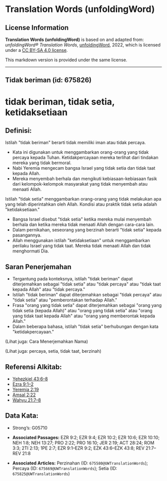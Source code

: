 # Translation Words (unfoldingWord)

## License Information

**Translation Words (unfoldingWord)** is based on and adapted from: _unfoldingWord® Translation Words_, [unfoldingWord](https://unfoldingword.org/utw), 2022, which is licensed under a [CC BY-SA 4.0 license](https://creativecommons.org/licenses/by-sa/4.0/legalcode.en).

This markdown version is provided under the same license.



--------------------------------

## Tidak beriman (id: 675826)

tidak beriman, tidak setia, ketidaksetiaan
==========================================

Definisi:
---------

Istilah "tidak beriman" berarti tidak memiliki iman atau tidak percaya.

* Kata ini digunakan untuk menggambarkan orang\-orang yang tidak percaya kepada Tuhan. Ketidakpercayaan mereka terlihat dari tindakan mereka yang tidak bermoral.
* Nabi Yeremia mengecam bangsa Israel yang tidak setia dan tidak taat kepada Allah.
* Mereka menyembah berhala dan mengikuti kebiasaan\-kebiasaan fasik dari kelompok\-kelompok masyarakat yang tidak menyembah atau menaati Allah.

Istilah "tidak setia" menggambarkan orang\-orang yang tidak melakukan apa yang telah diperintahkan oleh Allah. Kondisi atau praktik tidak setia adalah "ketidaksetiaan."

* Bangsa Israel disebut "tidak setia" ketika mereka mulai menyembah berhala dan ketika mereka tidak menaati Allah dengan cara\-cara lain.
* Dalam pernikahan, seseorang yang berzinah berarti "tidak setia" kepada pasangannya.
* Allah menggunakan istilah "ketidaksetiaan" untuk menggambarkan perilaku Israel yang tidak taat. Mereka tidak menaati Allah dan tidak menghormati Dia.

Saran Penerjemahan
------------------

* Tergantung pada konteksnya, istilah "tidak beriman" dapat diterjemahkan sebagai "tidak setia" atau "tidak percaya" atau "tidak taat kepada Allah" atau "tidak percaya."
* Istilah "tidak beriman" dapat diterjemahkan sebagai "tidak percaya" atau "tidak setia" atau "pemberontakan terhadap Allah."
* Frasa "orang yang tidak setia" dapat diterjemahkan sebagai "orang yang tidak setia (kepada Allah)" atau "orang yang tidak setia" atau "orang yang tidak taat kepada Allah" atau "orang yang memberontak kepada Allah."
* Dalam beberapa bahasa, istilah "tidak setia" berhubungan dengan kata "ketidakpercayaan."

(Lihat juga: Cara Menerjemahkan Nama)

(Lihat juga: percaya, setia, tidak taat, berzinah)

Referensi Alkitab:
------------------

* [Yehezkiel 43:6–8](https://ref.ly/Ezek43:6-Ezek43:8)
* [Ezra 9:1–2](https://ref.ly/Ezra9:1-Ezra9:2)
* [Yeremia 2:19](https://ref.ly/Jer2:19)
* [Amsal 2:22](https://ref.ly/Prov2:22)
* [Wahyu 21:7–8](https://ref.ly/Rev21:7-Rev21:8)

Data Kata:
----------

* Strong’s: G05710

* **Associated Passages:** EZR 9:2; EZR 9:4; EZR 10:2; EZR 10:6; EZR 10:10; NEH 1:8; NEH 13:27; PRO 2:22; PRO 16:10; JER 2:19; ACT 28:24; ROM 3:3; 2TI 2:13; 1PE 2:7; EZR 9:1–EZR 9:2; EZK 43:6–EZK 43:8; REV 21:7–REV 21:8
* **Associated Articles:** Perzinahan (ID: `675580@UWTranslationWords`); Percaya (ID: `675669@UWTranslationWords`); Setia (ID: `675825@UWTranslationWords`)

